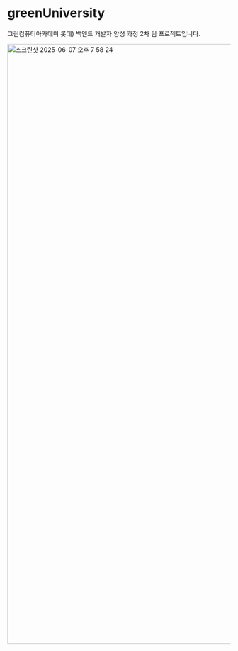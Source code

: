 # greenUniversity
그린컴퓨터아카데미 롯데) 백엔드 개발자 양성 과정 2차 팀 프로젝트입니다.

<img width="1352" alt="스크린샷 2025-06-07 오후 7 58 24" src="https://github.com/user-attachments/assets/3c243976-0ce7-4038-a32f-19b6abb0d81c" />
